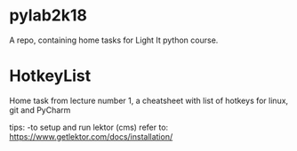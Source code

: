 # pylab2k18
A repo, containing home tasks for Light It python course. 


# HotkeyList
Home task from lecture number 1, a cheatsheet with list of hotkeys for linux, 
git and PyCharm

tips: 
-to setup and run lektor (cms) refer to:
	https://www.getlektor.com/docs/installation/
